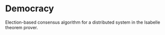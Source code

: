 # Democracy
Election-based consensus algorithm for a distributed system in the Isabelle theorem prover.
